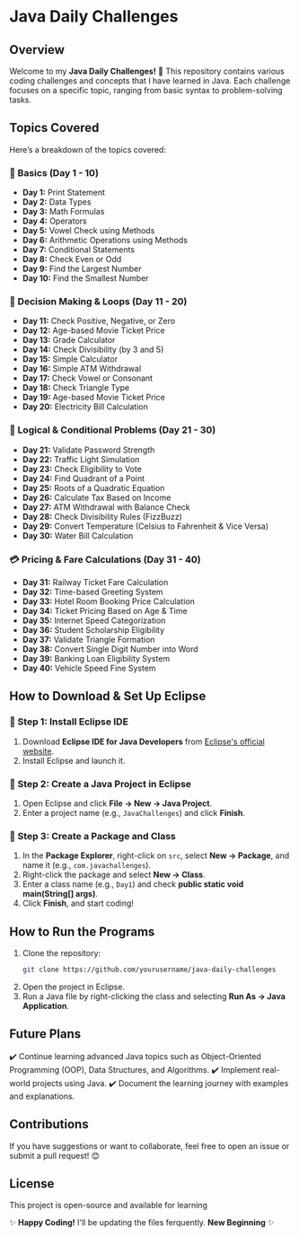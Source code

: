 # Java Daily Challenges

## Overview
Welcome to my **Java Daily Challenges!** 🚀 This repository contains various coding challenges and concepts that I have learned in Java. Each challenge focuses on a specific topic, ranging from basic syntax to problem-solving tasks.

## Topics Covered
Here’s a breakdown of the topics covered:

### 🔰 Basics (Day 1 - 10)
- **Day 1:** Print Statement
- **Day 2:** Data Types
- **Day 3:** Math Formulas
- **Day 4:** Operators
- **Day 5:** Vowel Check using Methods
- **Day 6:** Arithmetic Operations using Methods
- **Day 7:** Conditional Statements
- **Day 8:** Check Even or Odd
- **Day 9:** Find the Largest Number
- **Day 10:** Find the Smallest Number

### 🧮 Decision Making & Loops (Day 11 - 20)
- **Day 11:** Check Positive, Negative, or Zero
- **Day 12:** Age-based Movie Ticket Price
- **Day 13:** Grade Calculator
- **Day 14:** Check Divisibility (by 3 and 5)
- **Day 15:** Simple Calculator
- **Day 16:** Simple ATM Withdrawal
- **Day 17:** Check Vowel or Consonant
- **Day 18:** Check Triangle Type
- **Day 19:** Age-based Movie Ticket Price
- **Day 20:** Electricity Bill Calculation

### 🔎 Logical & Conditional Problems (Day 21 - 30)
- **Day 21:** Validate Password Strength
- **Day 22:** Traffic Light Simulation
- **Day 23:** Check Eligibility to Vote
- **Day 24:** Find Quadrant of a Point
- **Day 25:** Roots of a Quadratic Equation
- **Day 26:** Calculate Tax Based on Income
- **Day 27:** ATM Withdrawal with Balance Check
- **Day 28:** Check Divisibility Rules (FizzBuzz)
- **Day 29:** Convert Temperature (Celsius to Fahrenheit & Vice Versa)
- **Day 30:** Water Bill Calculation

### 💳 Pricing & Fare Calculations (Day 31 - 40)
- **Day 31:** Railway Ticket Fare Calculation
- **Day 32:** Time-based Greeting System
- **Day 33:** Hotel Room Booking Price Calculation
- **Day 34:** Ticket Pricing Based on Age & Time
- **Day 35:** Internet Speed Categorization
- **Day 36:** Student Scholarship Eligibility
- **Day 37:** Validate Triangle Formation
- **Day 38:** Convert Single Digit Number into Word
- **Day 39:** Banking Loan Eligibility System
- **Day 40:** Vehicle Speed Fine System

## How to Download & Set Up Eclipse

### 🔹 Step 1: Install Eclipse IDE
1. Download **Eclipse IDE for Java Developers** from [Eclipse's official website](https://www.eclipse.org/downloads/).
2. Install Eclipse and launch it.

### 🔹 Step 2: Create a Java Project in Eclipse
1. Open Eclipse and click **File → New → Java Project**.
2. Enter a project name (e.g., `JavaChallenges`) and click **Finish**.

### 🔹 Step 3: Create a Package and Class
1. In the **Package Explorer**, right-click on `src`, select **New → Package**, and name it (e.g., `com.javachallenges`).
2. Right-click the package and select **New → Class**.
3. Enter a class name (e.g., `Day1`) and check **public static void main(String[] args)**.
4. Click **Finish**, and start coding!

## How to Run the Programs
1. Clone the repository:
   ```bash
   git clone https://github.com/yourusername/java-daily-challenges
   ```
2. Open the project in Eclipse.
3. Run a Java file by right-clicking the class and selecting **Run As → Java Application**.

## Future Plans
✔️ Continue learning advanced Java topics such as Object-Oriented Programming (OOP), Data Structures, and Algorithms.
✔️ Implement real-world projects using Java.
✔️ Document the learning journey with examples and explanations.

## Contributions
If you have suggestions or want to collaborate, feel free to open an issue or submit a pull request! 😊

## License
This project is open-source and available for learning

✨ **Happy Coding!** I'll be updating the files ferquently. **New Beginning** ✨